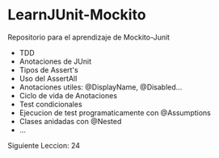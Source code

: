 # LearnJUnit-Mockito

Repositorio para el aprendizaje de Mockito-Junit

- TDD
- Anotaciones de JUnit
- Tipos de Assert's
- Uso del AssertAll
- Anotaciones utiles: @DisplayName, @Disabled...
- Ciclo de vida de Anotaciones
- Test condicionales
- Ejecucion de test programaticamente con @Assumptions
- Clases anidadas con @Nested
- ...

Siguiente Leccion: 24